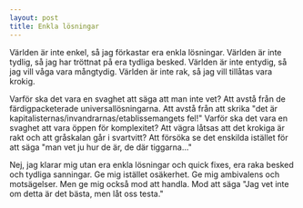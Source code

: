 ```yaml
---
layout: post
title: Enkla lösningar
---
```


Världen är inte enkel, så jag förkastar era enkla lösningar.
Världen är inte tydlig, så jag har tröttnat på era tydliga besked.
Världen är inte entydig, så jag vill våga vara mångtydig. 
Världen är inte rak, så jag vill tillåtas vara krokig.

Varför ska det vara en svaghet att säga att man inte vet? Att
avstå från de färdigpacketerade universallösningarna. Att avstå
från att skrika "det är
kapitalisternas/invandrarnas/etablissemangets fel!" Varför ska
det vara en svaghet att vara öppen för komplexitet? Att vägra
låtsas att det krokiga är rakt och att gråskalan går i svartvitt?
Att försöka se det enskilda istället för att säga "man vet ju hur
de är, de där tiggarna..."

Nej, jag klarar mig utan era enkla lösningar och quick fixes, era
raka besked och tydliga sanningar. Ge mig istället osäkerhet. Ge
mig ambivalens och motsägelser. Men ge mig också mod att handla.
Mod att säga "Jag vet inte om detta är det bästa, men låt oss
testa."
